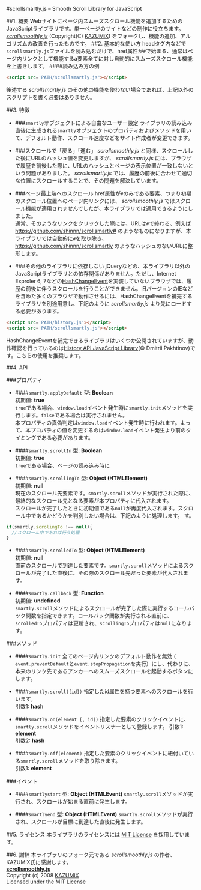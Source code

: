 #scrollsmartly.js – Smooth Scroll Library for JavaScript

##1. 概要
Webサイトにページ内スムーズスクロール機能を追加するためのJavaScriptライブラリです。単一ページのサイトなどの制作に役立ちます。 *[scrollsmoothly.js](http://d.hatena.ne.jp/KAZUMiX/20080418/scrollsmoothly)* (Copyright(C) [KAZUMiX](http://d.hatena.ne.jp/KAZUMiX/)) をフォークし、機能の追加、アルゴリズムの改善を行ったものです。
##2. 基本的な使い方
headタグ内などで`scrollsmartly.js`ファイルを読み込むだけで、href属性が`#`で始まる、通常はページ内リンクとして機能するa要素全てに対し自動的にスムーズスクロール機能を上書きします。
####読み込み方の例
```html
<script src='PATH/scrollsmartly.js'></script>
```
後述する *scrollsmartly.js* のその他の機能を使わない場合であれば、上記以外のスクリプトを書く必要はありません。

##3. 特徴
* ###`smartly`オブジェクトによる自由なユーザー設定
ライブラリの読み込み直後に生成される`smartly`オブジェクトのプロパティおよびメソッドを用いて、デフォルト動作、スクロール速度などをサイト作成者が変更できます。

* ###スクロールで「戻る」「進む」
*scrollsmoothly.js* と同様、スクロールした後にURLのハッシュ値を変更しますが、 *scrollsmartly.js* には、ブラウザで履歴を前後した際に、URLのハッシュとページの表示位置が一致しないという問題がありました。 *scrollsmartly.js* では、履歴の前後に合わせて適切な位置にスクロールすることで、その問題を解決しています。

* ###ページ最上端へのスクロール
href属性が`#`のみである要素、つまり初期のスクロール位置へのページ内リンクには、 *scrollsmoothly.js* ではスクロール機能が適用されませんでしたが、本ライブラリでは適用できるようにしました。  
通常、そのようなリンクをクリックした際には、URLは`#`で終わる、例えば https://github.com/shinnn/scrollsmartly# のようなものになりますが、本ライブラリでは自動的に`#`を取り除き、 https://github.com/shinnn/scrollsmartly のようなハッシュのないURLに整形します。

* ###その他のライブラリに依存しない
jQueryなどの、本ライブラリ以外のJavaScriptライブラリとの依存関係がありません。ただし、Internet Exproler 6, 7などの[HashChangeEvent](https://developer.mozilla.org/en-US/docs/DOM/Mozilla_event_reference/hashchange)を実装していないブラウザでは、履歴の前後に伴うスクロールを行うことができません。旧バージョンのIEなどを含めた多くのブラウザで動作させるには、HashChangeEventを補完するライブラリを別途用意し、下記のように *scrollsmartly.js* より先にロードする必要があります。
```html
<script src='PATH/history.js'></script>
<script src='PATH/scrollsmartly.js'></script>
```
HashChangeEventを補完できるライブラリはいくつか公開されていますが、動作確認を行っているのは[History API JavaScript Library](https://github.com/devote/HTML5-History-API)(© Dmitrii Pakhtinov)です。こちらの使用を推奨します。

##4. API

###プロパティ

* ####`smartly.applyDefault`
型: **Boolean**  
初期値: **true**  
`true`である場合、`window.load`イベント発生時に`smartly.init`メソッドを実行します。`false`である場合は実行されません。  
本プロパティの真偽判定は`window.load`イベント発生時に行われます。よって、本プロパティの値を変更するのは`window.load`イベント発生より前のタイミングである必要があります。

* ####`smartly.scrollIn`
型: **Boolean**  
初期値: **true**  
`true`である場合、ページの読み込み時に

* ####`smartly.scrollingTo`
型: **Object (HTMLElement)**  
初期値: **null**  
現在のスクロール先要素です。`smartly.scroll`メソッドが実行された際に、最終的なスクロール先となる要素が本プロパティに代入されます。  
スクロールが完了したときに初期値である`null`が再度代入されます。スクロール中であるかどうかを判別したい場合は、下記のように処理します。
す。
```js
if(smartly.scrolingTo !== null){
  //スクロール中であれば行う処理
}
```

* ####`smartly.scrolledTo`
型: **Object (HTMLElement)**  
初期値: **null**  
直前のスクロールで到達した要素です。`smartly.scroll`メソッドによるスクロールが完了した直後に、その際のスクロール先だった要素が代入されます。

* ####`smartly.callback`
型: **Function**  
初期値: **undefined**  
`smartly.scroll`メソッドによるスクロールが完了した際に実行するコールバック関数を指定できます。コールバック関数が実行される直前に、`scrolledTo`プロパティは更新され、`scrollingTo`プロパティは`null`になります。

###メソッド

* ####`smartly.init`
全てのページ内リンクのデフォルト動作を無効 (
`event.preventDefault`と`event.stopPropagation`を実行）にし、代わりに、本来のリンク先であるアンカーへのスムーズスクロールを起動するボタンにします。

* ####`smartly.scroll([id])`
指定したid属性を持つ要素へのスクロールを行います。  
引数1: **hash**

* ####`smartly.on(element [, id])`
指定した要素のクリックイベントに、`smartly.scroll`メソッドをイベントリスナーとして登録します。
引数1: **element**  
引数2: **hash**

* ####`smartly.off(element)`
指定した要素のクリックイベントに紐付いている`smartly.scroll`メソッドを取り除きます。  
引数1: **element**

###イベント

* ####`smartlystart`
型: **Object (HTMLEvent)**
`smartly.scroll`メソッドが実行され、スクロールが始まる直前に発生します。

* ####`smartlyend`
型: **Object (HTMLEvent)**
`smartly.scroll`メソッドが実行され、スクロールが目標に到達した直後に発生します。

##5. ライセンス
本ライブラリのライセンスには [MIT License](http://opensource.org/licenses/mit-license.php) を採用しています。

##6. 謝辞
本ライブラリのフォーク元である *scrollsmoothly.js* の作者、KAZUMiX氏に感謝します。  
**[scrollsmoothly.js](http://d.hatena.ne.jp/KAZUMiX/20080418/scrollsmoothly)**  
Copyright (c) 2008 [KAZUMiX](http://d.hatena.ne.jp/KAZUMiX/)  
Licensed under the MIT License  